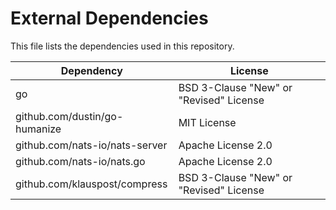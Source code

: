 # External Dependencies

This file lists the dependencies used in this repository.

| Dependency | License |
|-|-|
| go  | BSD 3-Clause "New" or "Revised" License |
| github.com/dustin/go-humanize | MIT License |
| github.com/nats-io/nats-server | Apache License 2.0 |
| github.com/nats-io/nats.go | Apache License 2.0 |
| github.com/klauspost/compress | BSD 3-Clause "New" or "Revised" License |
